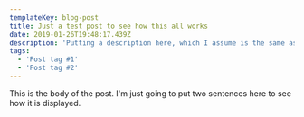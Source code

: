 ```yaml
---
templateKey: blog-post
title: Just a test post to see how this all works
date: 2019-01-26T19:48:17.439Z
description: 'Putting a description here, which I assume is the same as an excerpt. '
tags:
  - 'Post tag #1'
  - 'Post tag #2'
---
```

This is the body of the post. I'm just going to put two sentences here to see how it is displayed.
